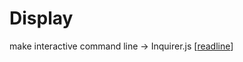 # Display

make interactive command line -> Inquirer.js
[[readline]]

[//begin]: # "Autogenerated link references for markdown compatibility"
[readline]: readline "Readline"
[//end]: # "Autogenerated link references"